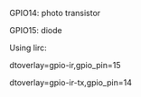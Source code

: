 GPIO14: photo transistor

GPIO15: diode

Using lirc:

dtoverlay=gpio-ir,gpio_pin=15

dtoverlay=gpio-ir-tx,gpio_pin=14
